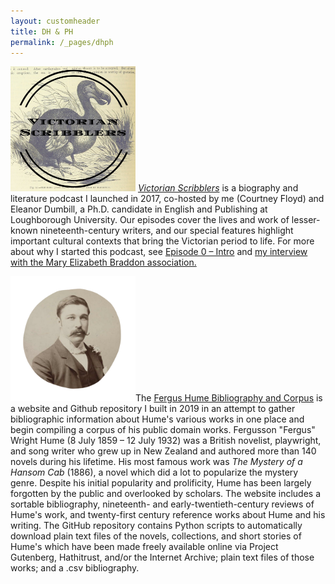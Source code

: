 ```yaml
---
layout: customheader
title: DH & PH
permalink: /_pages/dhph
---
```


<img align="left"><a href="https://www.victorianscribblers.com"><img src="/images/Victorian-Scribblers-1400-x-1400.jpg" alt="Victorian Scribblers logo" width="200" height="200"></a> <a href="https://www.victorianscribblers.com"><em>Victorian Scribblers</em></a> is a biography and literature podcast I launched in 2017, co-hosted by me (Courtney Floyd) and Eleanor Dumbill, a Ph.D. candidate in English and Publishing at Loughborough University. Our episodes cover the lives and work of lesser-known nineteenth-century writers, and our special features highlight important cultural contexts that bring the Victorian period to life. For more about why I started this podcast, see <a href="http://victorianscribblers.com/podcast/episode-0-intro/">Episode 0 – Intro</a>  and <a href="https://maryelizabethbraddon.com/an-interview-with-courtney-a-floyd-of-the-victorian-scribblers-podcast/
">my interview with the Mary Elizabeth Braddon association.</a></div>

<div>
<img align="left"><a href="https://humebib.github.io/"><img src="/images/hume.png" alt="Portrait of Fergus Hume" width="200" height="200"></a>The <a href="https://humebib.github.io/" text-align="center">Fergus Hume Bibliography and Corpus</a> is a website and Github repository I built in 2019 in an attempt to gather bibliographic information about Hume's various works in one place and begin compiling a corpus of his public domain works. Fergusson "Fergus" Wright Hume (8 July 1859 – 12 July 1932) was a British novelist, playwright, and song writer who grew up in New Zealand and authored more than 140 novels during his lifetime. His most famous work was <em>The Mystery of a Hansom Cab</em> (1886), a novel which did a lot to popularize the mystery genre. Despite his initial popularity and prolificity, Hume has been largely forgotten by the public and overlooked by scholars. The website includes a sortable bibliography, nineteenth- and early-twentieth-century reviews of Hume's work, and twenty-first century reference works about Hume and his writing. The GitHub repository contains Python scripts to automatically download plain text files of the novels, collections, and short stories of Hume's which have been made freely available online via Project Gutenberg, Hathitrust, and/or the Internet Archive; plain text files of those works; and a .csv bibliography. 
</div>

